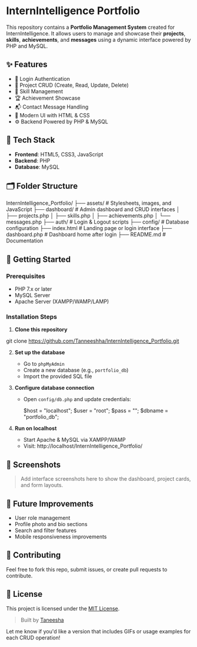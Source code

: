 # InternIntelligence Portfolio

This repository contains a **Portfolio Management System** created for InternIntelligence. It allows users to manage and showcase their **projects**, **skills**, **achievements**, and **messages** using a dynamic interface powered by PHP and MySQL.

## ✨ Features

- 🔐 Login Authentication
- 📁 Project CRUD (Create, Read, Update, Delete)
- 🧠 Skill Management
- 🏆 Achievement Showcase
- 📬 Contact Message Handling
- 🎨 Modern UI with HTML & CSS
- ⚙️ Backend Powered by PHP & MySQL

## 🧰 Tech Stack

- **Frontend**: HTML5, CSS3, JavaScript
- **Backend**: PHP
- **Database**: MySQL

## 🗂️ Folder Structure

InternIntelligence_Portfolio/
├── assets/                # Stylesheets, images, and JavaScript
├── dashboard/             # Admin dashboard and CRUD interfaces
│   ├── projects.php
│   ├── skills.php
│   ├── achievements.php
│   └── messages.php
├── auth/                  # Login & Logout scripts
├── config/                # Database configuration
├── index.html             # Landing page or login interface
├── dashboard.php          # Dashboard home after login
├── README.md              # Documentation

## 🚀 Getting Started

### Prerequisites

- PHP 7.x or later
- MySQL Server
- Apache Server (XAMPP/WAMP/LAMP)

### Installation Steps

1. **Clone this repository**

git clone https://github.com/Tanneeshha/InternIntelligence_Portfolio.git


2. **Set up the database**
   - Go to `phpMyAdmin`
   - Create a new database (e.g., `portfolio_db`)
   - Import the provided SQL file

3. **Configure database connection**
   - Open `config/db.php` and update credentials:
     
     $host = "localhost";
     $user = "root";
     $pass = "";
     $dbname = "portfolio_db";

4. **Run on localhost**
   - Start Apache & MySQL via XAMPP/WAMP
   - Visit: http://localhost/InternIntelligence_Portfolio/
     

## 📸 Screenshots

> Add interface screenshots here to show the dashboard, project cards, and form layouts.

## 📌 Future Improvements

- User role management
- Profile photo and bio sections
- Search and filter features
- Mobile responsiveness improvements

## 🤝 Contributing

Feel free to fork this repo, submit issues, or create pull requests to contribute.

## 📜 License

This project is licensed under the [MIT License](LICENSE).


> Built by [Taneesha](https://github.com/Tanneeshha)


Let me know if you'd like a version that includes GIFs or usage examples for each CRUD operation!
